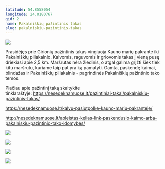 ```yaml
---
latitude: 54.8558054
longitude: 24.0180767
gid: 2
name: Pakalniškių pažintinis takas
slug: pakalniskiu-pazintinis-takas
---
```

![](https://doc-0s-ag-mymaps.googleusercontent.com/untrusted/hostedimage/ihucu48q9m5s1hftel5u85tfdc/0gthrs7l4kl0ccibu19a7fvq18/1641717000000/-WPmm_dsOCr8C_2Ftfdhs7CzXYdOD0wc/*/6AIsG_vaRGJzOAUxS0R2tLLQ6I37G4Gzuec0Blr6WTlZZnUVQrtH3-qMWGgp4yXIVGkmiiU4ccbMT1dm1ygjYvdI8-vkhwRuuCCNsfIsSSpsdQjuDFl6iKQhciZClHICm7H3k7qwNu8hsut0NAKX24_9kQuHyX25BWAcToev9J-mpTW709n819zsAW8g1D-n8VQ?session=0&fife)  
  
Prasidėjęs prie Girionių pažintinis takas vingiuoja Kauno marių pakrante iki Pakalniškių piliakalnio. Kalvomis, raguvomis ir griovomis takas į vieną pusę driekiasi apie 2,5 km. Maršrutas nėra žiedinis, o atgal galima grįžti šiek tiek kitu maršrutu, kuriame taip pat yra ką pamatyti. Gamta, paskendę kaimai, blindažas ir Pakalniškių piliakalnis - pagrindinės Pakalniškių pažintinio tako temos.  
  
Plačiau apie pažintinį taką skaitykite tinklaraštyje: https://nesedeknamuose.lt/pazintiniai-takai/pakalniskiu-pazintinis-takas/  
  
https://nesedeknamuose.lt/kalvu-pasiutpolke-kauno-mariu-pakranteje/  
  
http://nesedeknamuose.lt/apleistas-kelias-link-paskendusio-kaimo-arba-pakalniskiu-pazintinio-tako-idomybes/  
  
![](https://doc-10-ag-mymaps.googleusercontent.com/untrusted/hostedimage/ihucu48q9m5s1hftel5u85tfdc/rcriok0gp8invgq72o5ou26a6o/1641717000000/-WPmm_dsOCr8C_2Ftfdhs7CzXYdOD0wc/*/6AIsG_vZTuYb4Ep-Pz3XLswmNXrasNvFGHt_HiPNRWedPDOwZGGt1KNHJbUdKaZZX02GZgZwBgAgG9yCu6x7ZEEXmkZBe0-eZVhAaPEqVtgJxMA58Z5IiIaW4rCvcwYcjmv0ayA_R2Ddkm-DiDPHO4quRr5YZDy1CEcWEmNkxe7pWhb9FnMz6tb2pG1si3JwSAA?session=0&fife)  
  
![](https://doc-0c-ag-mymaps.googleusercontent.com/untrusted/hostedimage/ihucu48q9m5s1hftel5u85tfdc/aib6vr8kqe8noo0782flqk8uuk/1641717000000/-WPmm_dsOCr8C_2Ftfdhs7CzXYdOD0wc/*/6AIsG_vbDczXH8Mv_isiTh35GupOc_G53BDy1dNhjhtk5rukIly6Ks2vH2Mxd4EhtYW1kc-wRNaVf3Ug4wLLBNDWkaXrfzHx3Ne5DLZpSh6B1tM1qJkxxzqOEyp1dVSCDPZGRJ76XIHJCbqYDh9aAL-4tQgvQhPmKr1FNA7sePXD51HDvStZs1RBVjEM5QLMQNg?session=0&fife)  
  
![](https://doc-0k-ag-mymaps.googleusercontent.com/untrusted/hostedimage/ihucu48q9m5s1hftel5u85tfdc/6l99s6ckh78pikibcv7prh9hjg/1641717000000/-WPmm_dsOCr8C_2Ftfdhs7CzXYdOD0wc/*/6AIsG_vZ6ZqT8ksq_SHdXppC0dILvpe7pG6B--EV7YXLyDZQgdvxepDzCBg17kRTSy_gs7UgMnVQiCakcqQS6KCndgO4DSjsbtC8EFRsG6i4iJWoKI3z81VP_5cpN6sXHfLD6JKHWDU09PBuS0E-DldTwCZF1CNEJSNsIkmRukpQXTyl9GwYOXtSB5KeNOtWOaw?session=0&fife)  
  
![](https://doc-0k-ag-mymaps.googleusercontent.com/untrusted/hostedimage/ihucu48q9m5s1hftel5u85tfdc/1kda8bhas23llaqmdnvivr9h78/1641717000000/-WPmm_dsOCr8C_2Ftfdhs7CzXYdOD0wc/*/6AIsG_vbGI8Xlr9SpEO7H4rLMgW1MUvqB-H1UqlDPTzapiP8PzxyEeVm9Xx7_3ZQf4tF2e9mZ6JSudpCAQhppSO9udm1M91bQTSlycP81de6OEJndiYjR9XCNcnUhJ-22WamekpX3Qm24qdXZ2CjEnVr54ZA5Lm0Sa9_B4UGZLUuAqVI7GgLGzFAmX2dRpigASg?session=0&fife)
